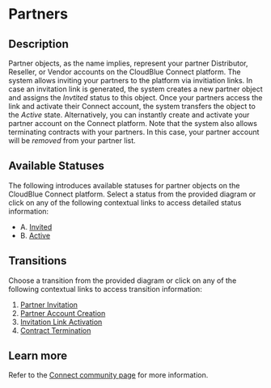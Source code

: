 # Partners
## Description
Partner objects, as the name implies, represent your partner Distributor, Reseller, or Vendor accounts on the CloudBlue Connect platform. The system allows inviting your partners to the platform via invitiation links. 
In case an invitation link is generated, the system creates a new partner object and assigns the *Invtited* status to this object. Once your partners access the link and activate their Connect account, the system transfers the object to the *Active* state.
Alternatively, you can instantly create and activate your partner account on the Connect platform. 
Note that the system also allows terminating contracts with your partners. In this case, your partner account will be *removed* from your partner list.

## Available Statuses
The following introduces available statuses for partner objects on the CloudBlue Connect platform. Select a status from the provided diagram or click on any of the following contextual links to access detailed status information:

* A. [Invited](s-a-invited.html)
* B. [Active](s-b-active.html)
## Transitions
Choose a transition from the provided diagram or click on any of the following contextual links to access transition information:

1. [Partner Invitation](t-1-new-invited.html)
2. [Partner Account Creation](t-2-new-active.html)
3. [Invitation Link Activation](t-3-inv-active.html)
4. [Contract Termination](t-4-act-removed.html)


## Learn more
Refer to the [Connect community page](https://connect.cloudblue.com/community/modules/partners/) for more information.

